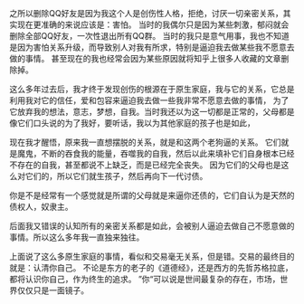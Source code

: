 之所以删除QQ好友是因为我这个人是创伤性人格，拒绝，讨厌一切亲密关系，其实现在更准确的来说应该是：害怕。
当时的我偶尔只是因为某些刺激，郁闷就会删除全部QQ好友，一次性退出所有QQ群。
当时的我只是意气用事，我也不知道是因为害怕关系升级，而导致别人对我有所求，特别是逼迫我去做某些我不愿意去做的事情。
甚至现在的我也经常会因为某些原因就将知乎上很多人收藏的文章删除掉。

这么多年过去后，我才终于发现创伤的根源在于原生家庭，我与它的关系，它总是利用我对它的信任，爱和包容来逼迫我去做一些我非常不愿意去做的事情，
为了它放弃我的想法，意志，梦想，自我。当时我还以为这一切都是正常的，父母都是像它们口头说的为了我好，要听话，我以为其他家庭的孩子也是如此，

现在我才醒悟，原来我一直想摆脱的关系，就是和这两个老狗逼的关系。
它们就是魔鬼，不断的吞食我的能量，吞噬我的自我，然后以此来填补它们自身根本已经不存在的自我，甚至都说不上缺乏，而是已经完全丧失。
因为它们的父母也是这么对它们的，所以它们就生孩子，然后再向下一代讨债。

你是不是经常有一个感觉就是所谓的父母就是来逼你还债的，它们自认为是天然的债权人，奴隶主。

后面我又错误的认知所有的亲密关系都是如此，会被别人逼迫去做自己不愿意做的事情。所以这么多年我一直独来独往。

上面说了这么多原生家庭的事情，看似和交易毫无关系，但是错。交易的最终目的就是：认清你自己。
不论是东方的老子的《道德经》，还是西方的先哲苏格拉底，都将认识你自己，作为终生的追求。
”你“可以说是世间最复杂的存在，市场，世界仅仅只是一面镜子。